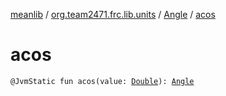 [meanlib](../../index.md) / [org.team2471.frc.lib.units](../index.md) / [Angle](index.md) / [acos](./acos.md)

# acos

`@JvmStatic fun acos(value: `[`Double`](https://kotlinlang.org/api/latest/jvm/stdlib/kotlin/-double/index.html)`): `[`Angle`](index.md)